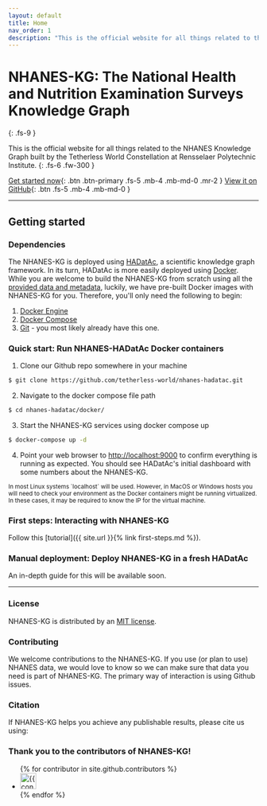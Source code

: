 ```yaml
---
layout: default
title: Home
nav_order: 1
description: "This is the official website for all things related to the NHANES Knowledge Graph built by the Tetherless World Constellation at Rensselaer Polytechnic Institute."
---
```


# NHANES-KG: The National Health and Nutrition Examination Surveys Knowledge Graph
{: .fs-9 }

This is the official website for all things related to the NHANES Knowledge Graph built by the Tetherless World Constellation at Rensselaer Polytechnic Institute.
{: .fs-6 .fw-300 }

[Get started now](#getting-started){: .btn .btn-primary .fs-5 .mb-4 .mb-md-0 .mr-2 } [View it on GitHub](https://github.com/tetherless-world/nhanes-hadatac){: .btn .fs-5 .mb-4 .mb-md-0 }

---

## Getting started

### Dependencies

The NHANES-KG is deployed using [HADatAc](http://hadatac.org), a scientific knowledge graph framework. In its turn, HADatAc is more easily deployed using [Docker](http://docker.com). While you are welcome to build the NHANES-KG from scratch using all the [provided data and metadata](https://github.com/tetherless-world/nhanes-hadatac), luckily, we have pre-built Docker images with NHANES-KG for you. Therefore, you'll only need the following to begin:

1. [Docker Engine](https://docs.docker.com/engine/install/)
2. [Docker Compose](https://docs.docker.com/compose/install/)
3. [Git](https://git-scm.com/) - you most likely already have this one.

### Quick start: Run NHANES-HADatAc Docker containers

1. Clone our Github repo somewhere in your machine
  ```bash
  $ git clone https://github.com/tetherless-world/nhanes-hadatac.git
  ```

2. Navigate to the docker compose file path
  ```bash
  $ cd nhanes-hadatac/docker/
  ```

3. Start the NHANES-KG services using docker compose up
  ```bash
  $ docker-compose up -d
  ```

4. Point your web browser to [http://localhost:9000](http://localhost:9000) to confirm everything is running as expected. You should see HADatAc's initial dashboard with some numbers about the NHANES-KG.

<small>
In most Linux systems `localhost` will be used. However, in MacOS or Windows hosts you will need to check your environment as the Docker containers might be running virtualized. In these cases, it may be required to know the IP for the virtual machine.
</small>

### First steps: Interacting with NHANES-KG

Follow this [tutorial]({{ site.url }}{% link first-steps.md %}).

### Manual deployment: Deploy NHANES-KG in a fresh HADatAc

An in-depth guide for this will be available soon.

---

### License

NHANES-KG is distributed by an [MIT license](https://github.com/just-the-docs/just-the-docs/tree/main/LICENSE.txt).

### Contributing

We welcome contributions to the NHANES-KG. If you use (or plan to use) NHANES data, we would love to know so we can make sure that data you need is part of NHANES-KG. The primary way of interaction is using Github issues.

### Citation

If NHANES-KG helps you achieve any publishable results, please cite us using:

### Thank you to the contributors of NHANES-KG!

<ul class="list-style-none">
{% for contributor in site.github.contributors %}
  <li class="d-inline-block mr-1">
     <a href="{{ contributor.html_url }}"><img src="{{ contributor.avatar_url }}" width="32" height="32" alt="{{ contributor.login }}"/></a>
  </li>
{% endfor %}
</ul>